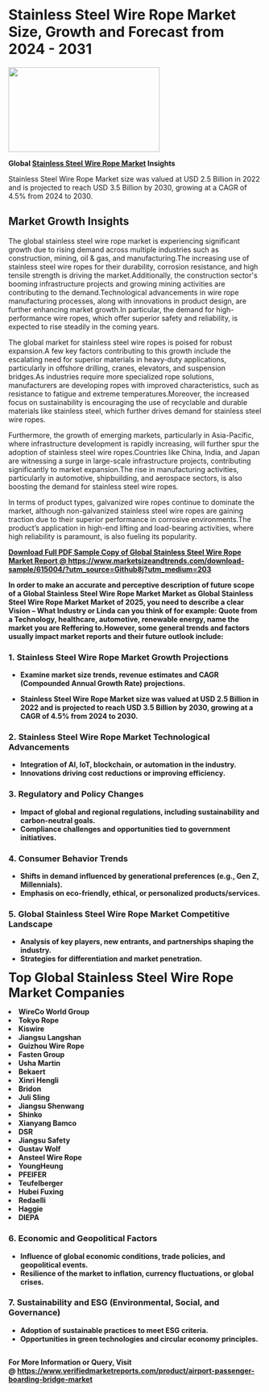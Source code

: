 <H1>Stainless Steel Wire Rope Market Size, Growth and Forecast from 2024 - 2031</H1><img class="aligncenter size-medium wp-image-584254" src="https://thirdeyenews.in/wp-content/uploads/2024/09/Global-Market-Research-300x168.jpeg" alt="" width="300" height="168" /><p><strong>Global&nbsp;<a href="https://www.marketsizeandtrends.com/download-sample/615004/?utm_source=Github8j?utm_medium=203">Stainless Steel Wire Rope Market</a> Insights</strong></p><p>Stainless Steel Wire Rope Market size was valued at USD 2.5 Billion in 2022 and is projected to reach USD 3.5 Billion by 2030, growing at a CAGR of 4.5% from 2024 to 2030.</p><p><h2>Market Growth Insights</h2> <p>The global stainless steel wire rope market is experiencing significant growth due to rising demand across multiple industries such as construction, mining, oil & gas, and manufacturing.The increasing use of stainless steel wire ropes for their durability, corrosion resistance, and high tensile strength is driving the market.Additionally, the construction sector's booming infrastructure projects and growing mining activities are contributing to the demand.Technological advancements in wire rope manufacturing processes, along with innovations in product design, are further enhancing market growth.In particular, the demand for high-performance wire ropes, which offer superior safety and reliability, is expected to rise steadily in the coming years.</p> <p><strong><a href="#"></a></strong></p> <p>The global market for stainless steel wire ropes is poised for robust expansion.A few key factors contributing to this growth include the escalating need for superior materials in heavy-duty applications, particularly in offshore drilling, cranes, elevators, and suspension bridges.As industries require more specialized rope solutions, manufacturers are developing ropes with improved characteristics, such as resistance to fatigue and extreme temperatures.Moreover, the increased focus on sustainability is encouraging the use of recyclable and durable materials like stainless steel, which further drives demand for stainless steel wire ropes.</p> <p>Furthermore, the growth of emerging markets, particularly in Asia-Pacific, where infrastructure development is rapidly increasing, will further spur the adoption of stainless steel wire ropes.Countries like China, India, and Japan are witnessing a surge in large-scale infrastructure projects, contributing significantly to market expansion.The rise in manufacturing activities, particularly in automotive, shipbuilding, and aerospace sectors, is also boosting the demand for stainless steel wire ropes.</p> <p>In terms of product types, galvanized wire ropes continue to dominate the market, although non-galvanized stainless steel wire ropes are gaining traction due to their superior performance in corrosive environments.The product’s application in high-end lifting and load-bearing activities, where high reliability is paramount, is also fueling its popularity.</p> <p><strong><a href="#"></p><p><span class=""><strong>Download Full PDF Sample Copy of Global Stainless Steel Wire Rope Market Report</strong> @ <a href="https://www.marketsizeandtrends.com/download-sample/615004/?utm_source=Github8j?utm_medium=203" target="_blank">https://www.marketsizeandtrends.com/download-sample/615004/?utm_source=Github8j?utm_medium=203</a></span></p><p>In order to make an accurate and perceptive description of future scope of a Global&nbsp;Stainless Steel Wire Rope Market Market as Global&nbsp;Stainless Steel Wire Rope Market Market of 2025, you need to describe a clear Vision &ndash; What Industry or Linda can you think of for example: Quote from a Technology, healthcare, automotive, renewable energy, name the market you are Reffering to.However, some general trends and factors usually impact market reports and their future outlook include:</p><h3>1.&nbsp;<strong>Stainless Steel Wire Rope Market Growth Projections</strong></h3><ul><li>Examine market size trends, revenue estimates and CAGR (Compounded Annual Growth Rate) projections.</li><li><p>Stainless Steel Wire Rope Market size was valued at USD 2.5 Billion in 2022 and is projected to reach USD 3.5 Billion by 2030, growing at a CAGR of 4.5% from 2024 to 2030.</p></li></ul><h3>2.&nbsp;<strong>Stainless Steel Wire Rope Market Technological Advancements</strong></h3><ul><li>Integration of AI, IoT, blockchain, or automation in the industry.</li><li>Innovations driving cost reductions or improving efficiency.</li></ul><h3>3.&nbsp;<strong>Regulatory and Policy Changes</strong></h3><ul><li>Impact of global and regional regulations, including sustainability and carbon-neutral goals.</li><li>Compliance challenges and opportunities tied to government initiatives.</li></ul><h3>4.&nbsp;<strong>Consumer Behavior Trends</strong></h3><ul><li>Shifts in demand influenced by generational preferences (e.g., Gen Z, Millennials).</li><li>Emphasis on eco-friendly, ethical, or personalized products/services.</li></ul><h3>5.&nbsp;<strong>Global Stainless Steel Wire Rope Market Competitive Landscape</strong></h3><ul><li>Analysis of key players, new entrants, and partnerships shaping the industry.</li><li>Strategies for differentiation and market penetration.</li></ul><p data-pm-slice="1 1 []"><span style="color: inherit; font-family: inherit; font-size: 25px;">Top Global Stainless Steel Wire Rope Market Companies</span></p><div class="" data-test-id=""><p><li>WireCo World Group</li><li> Tokyo Rope</li><li> Kiswire</li><li> Jiangsu Langshan</li><li> Guizhou Wire Rope</li><li> Fasten Group</li><li> Usha Martin</li><li> Bekaert</li><li> Xinri Hengli</li><li> Bridon</li><li> Juli Sling</li><li> Jiangsu Shenwang</li><li> Shinko</li><li> Xianyang Bamco</li><li> DSR</li><li> Jiangsu Safety</li><li> Gustav Wolf</li><li> Ansteel Wire Rope</li><li> YoungHeung</li><li> PFEIFER</li><li> Teufelberger</li><li> Hubei Fuxing</li><li> Redaelli</li><li> Haggie</li><li> DIEPA</li></p></div><h3>6.&nbsp;<strong>Economic and Geopolitical Factors</strong></h3><ul><li>Influence of global economic conditions, trade policies, and geopolitical events.</li><li>Resilience of the market to inflation, currency fluctuations, or global crises.</li></ul><h3>7.&nbsp;<strong>Sustainability and ESG (Environmental, Social, and Governance)</strong></h3><ul><li>Adoption of sustainable practices to meet ESG criteria.</li><li>Opportunities in green technologies and circular economy principles.</li></ul><h2><strong style="font-size: 14px;">For More Information or Query, Visit @&nbsp;</strong><a style="background-color: #ffffff; font-size: 14px;" href="https://www.marketsizeandtrends.com/report/stainless-steel-wire-rope-market/" target="_blank">https://www.verifiedmarketreports.com/product/airport-passenger-boarding-bridge-market</a></h2>